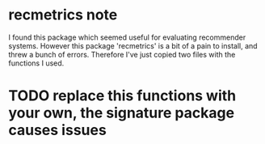 # recmetrics note

I found this package which seemed useful for evaluating recommender systems. 
However this package 'recmetrics' is a bit of a pain to install, and threw a 
bunch of errors. Therefore I've just copied two files with the functions I used.

# TODO replace this functions with your own, the signature package causes issues